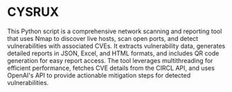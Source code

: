 # CYSRUX

This Python script is a comprehensive network scanning and reporting tool that uses Nmap to discover live hosts, scan open ports, and detect vulnerabilities with associated CVEs. It extracts vulnerability data, generates detailed reports in JSON, Excel, and HTML formats, and includes QR code generation for easy report access. The tool leverages multithreading for efficient performance, fetches CVE details from the CIRCL API, and uses OpenAI's API to provide actionable mitigation steps for detected vulnerabilities. 








